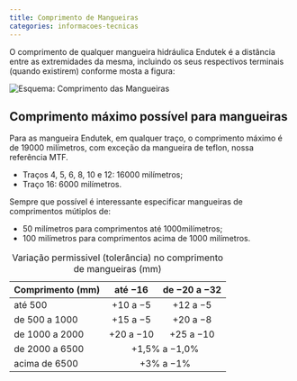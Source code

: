 ```yaml
---
title: Comprimento de Mangueiras
categories: informacoes-tecnicas
---
```


<div class="wrapper hero white" data-grid="center spacing">
    <div data-cell="1of3">
        <p>O comprimento de qualquer mangueira hidráulica Endutek é a distância entre as extremidades da mesma, incluindo os seus respectivos terminais (quando existirem) conforme mosta a figura:</p>
    </div>
    <div data-cell="1of3">
        <img src="{{ site.baseurl }}/img/posts/comprimento-mangueiras.gif" alt="Esquema: Comprimento das Mangueiras">
    </div>
</div>

## Comprimento máximo possível para mangueiras

Para as mangueira Endutek, em qualquer traço, o comprimento máximo é de 19000 milímetros, com exceção da mangueira de teflon, nossa referência MTF.

- Traços 4, 5, 6, 8, 10 e 12: 16000 milímetros;
- Traço 16: 6000 milímetros.

Sempre que possível é interessante especificar mangueiras de comprimentos mútiplos de:

- 50 milímetros para comprimentos até 1000milímetros;
- 100 milímetros para comprimentos acima de 1000 milímetros.


<table>
    <caption>Variação permissivel (tolerância) no comprimento de mangueiras (mm)</caption>
    <thead>
        <tr>
            <th>Comprimento (mm)</th>
            <th style="text-align: center">até −16</th>
            <th style="text-align: center">de −20 a −32</th>
        </tr>
    </thead>
    <tbody>
        <tr>
            <td>até 500</td>
            <td style="text-align: center">+10 a −5</td>
            <td style="text-align: center">+12 a −5</td>
        </tr>
        <tr>
            <td>de 500 a 1000</td>
            <td style="text-align: center">+15 a −5</td>
            <td style="text-align: center">+20 a −8</td>
        </tr>
        <tr>
            <td>de 1000 a 2000</td>
            <td style="text-align: center">+20 a −10</td>
            <td style="text-align: center">+25 a −10</td>
        </tr>
        <tr>
            <td>de 2000 a 6500</td>
            <td style="text-align: center" colspan="2">+1,5% a −1,0%</td>
        </tr>
        <tr>
            <td>acima de 6500</td>
            <td style="text-align: center" colspan="2">+3% a −1%</td>
        </tr>
    </tbody>
</table>
